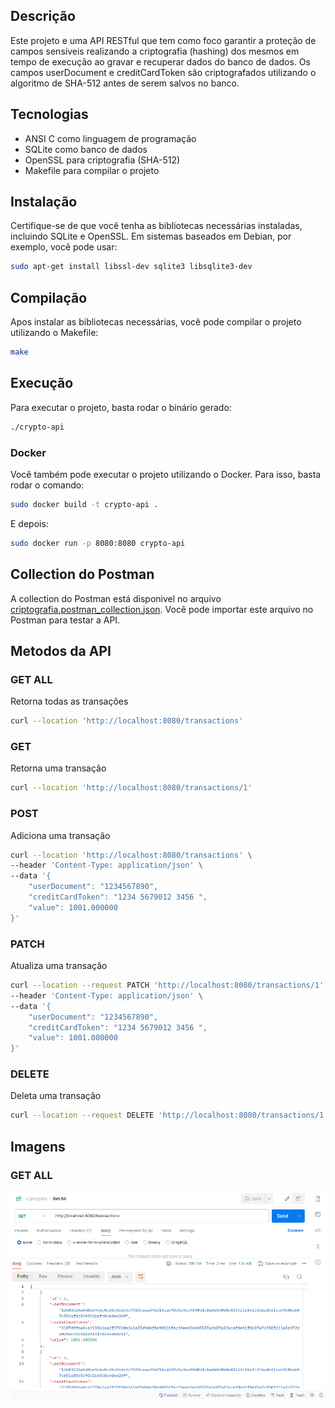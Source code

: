 ## Descrição

Este projeto e uma API RESTful que tem como foco garantir a proteção de campos sensíveis realizando a criptografia (hashing) dos mesmos em tempo de execução ao gravar e recuperar dados do banco de dados. Os campos userDocument e creditCardToken são criptografados utilizando o algoritmo de SHA-512 antes de serem salvos no banco.

## Tecnologias

* ANSI C como linguagem de programação
* SQLite como banco de dados
* OpenSSL para criptografia (SHA-512)
* Makefile para compilar o projeto

## Instalação

Certifique-se de que você tenha as bibliotecas necessárias instaladas, incluindo SQLite e OpenSSL. Em sistemas baseados em Debian, por exemplo, você pode usar:

```bash
sudo apt-get install libssl-dev sqlite3 libsqlite3-dev
```


## Compilação

Apos instalar as bibliotecas necessárias, você pode compilar o projeto utilizando o Makefile:

```bash
make
```

## Execução

Para executar o projeto, basta rodar o binário gerado:

```bash
./crypto-api
```

### Docker

Você também pode executar o projeto utilizando o Docker. Para isso, basta rodar o comando:

```bash
sudo docker build -t crypto-api .
```

E depois:

```bash
sudo docker run -p 8080:8080 crypto-api
```


## Collection do Postman

A collection do Postman está disponivel no arquivo 
[criptografia.postman_collection.json](criptografia.postman_collection.json).
Você pode importar este arquivo no Postman para testar a API.

## Metodos da API

### GET ALL
Retorna todas as transações
```bash
curl --location 'http://localhost:8080/transactions'
```

### GET
Retorna uma transação
```bash
curl --location 'http://localhost:8080/transactions/1'
```

### POST
Adiciona uma transação
```bash
curl --location 'http://localhost:8080/transactions' \
--header 'Content-Type: application/json' \
--data '{
    "userDocument": "1234567890",
    "creditCardToken": "1234 5679012 3456 ",
    "value": 1001.000000
}'
```

### PATCH
Atualiza uma transação
```bash
curl --location --request PATCH 'http://localhost:8080/transactions/1' \
--header 'Content-Type: application/json' \
--data '{
    "userDocument": "1234567890",
    "creditCardToken": "1234 5679012 3456 ",
    "value": 1001.000000
}'
```

### DELETE
Deleta uma transação
```bash
curl --location --request DELETE 'http://localhost:8080/transactions/1'
```


## Imagens

### GET ALL

![GET ALL](resources/image.png)